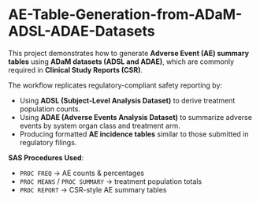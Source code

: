 # AE-Table-Generation-from-ADaM-ADSL-ADAE-Datasets

This project demonstrates how to generate **Adverse Event (AE) summary tables** using **ADaM datasets (ADSL and ADAE)**, which are commonly required in **Clinical Study Reports (CSR)**.  

The workflow replicates regulatory-compliant safety reporting by:  
- Using **ADSL (Subject-Level Analysis Dataset)** to derive treatment population counts.  
- Using **ADAE (Adverse Events Analysis Dataset)** to summarize adverse events by system organ class and treatment arm.
- Producing formatted **AE incidence tables** similar to those submitted in regulatory filings.  


**SAS Procedures Used**:  
  - `PROC FREQ` → AE counts & percentages  
  - `PROC MEANS` / `PROC SUMMARY` → treatment population totals  
  - `PROC REPORT` → CSR-style AE summary tables  
